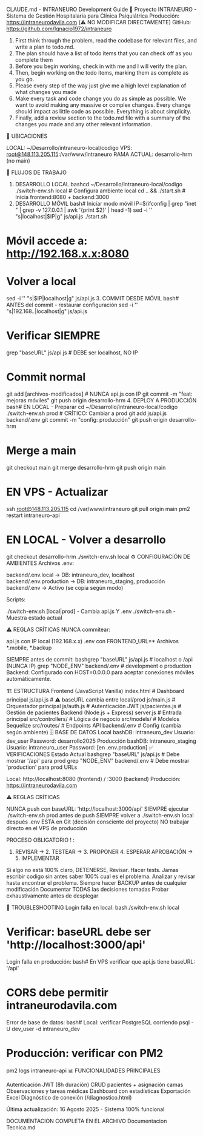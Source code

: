 CLAUDE.md - INTRANEURO Development Guide
🎯 Proyecto
INTRANEURO - Sistema de Gestión Hospitalaria para Clínica Psiquiátrica
Producción: https://intraneurodavila.com (⚠️ NO MODIFICAR DIRECTAMENTE)
GitHub: https://github.com/Ignacio1972/intraneuro

1. First think through the problem, read the codebase for relevant files, and write a plan to todo.md.
2. The plan should have a list of todo items that you can check off as you complete them
3. Before you begin working, check in with me and I will verify the plan.
4. Then, begin working on the todo items, marking them as complete as you go.
5. Please every step of the way just give me a high level explanation of what changes you made
6. Make every task and code change you do as simple as possible. We want to avoid making any massive or complex changes. Every change should impact as little code as possible. Everything is about simplicity.
7. Finally, add a review section to the todo.md file with a summary of the changes you made and any other relevant information.


📍 UBICACIONES

LOCAL: ~/Desarrollo/intraneuro-local/codigo
VPS: root@148.113.205.115:/var/www/intraneuro
RAMA ACTUAL: desarrollo-hrm (no main)

🔄 FLUJOS DE TRABAJO
1. DESARROLLO LOCAL
bashcd ~/Desarrollo/intraneuro-local/codigo
./switch-env.sh local          # Configura ambiente local
cd .. && ./start.sh            # Inicia frontend:8080 + backend:3000
2. DESARROLLO MÓVIL
bash# Iniciar modo móvil
IP=$(ifconfig | grep "inet " | grep -v 127.0.0.1 | awk '{print $2}' | head -1)
sed -i '' "s|localhost|$IP|g" js/api.js
./start.sh
# Móvil accede a: http://192.168.x.x:8080

# Volver a local
sed -i '' "s|$IP|localhost|g" js/api.js
3. COMMIT DESDE MÓVIL
bash# ANTES del commit - restaurar configuración
sed -i '' "s|192.168.*.*|localhost|g" js/api.js

# Verificar SIEMPRE
grep "baseURL" js/api.js      # DEBE ser localhost, NO IP

# Commit normal
git add [archivos-modificados]  # NUNCA api.js con IP
git commit -m "feat: mejoras móviles"
git push origin desarrollo-hrm
4. DEPLOY A PRODUCCIÓN
bash# EN LOCAL - Preparar
cd ~/Desarrollo/intraneuro-local/codigo
./switch-env.sh prod           # CRÍTICO: Cambiar a prod
git add js/api.js backend/.env
git commit -m "config: producción"
git push origin desarrollo-hrm

# Merge a main
git checkout main
git merge desarrollo-hrm
git push origin main

# EN VPS - Actualizar
ssh root@148.113.205.115
cd /var/www/intraneuro
git pull origin main
pm2 restart intraneuro-api

# EN LOCAL - Volver a desarrollo
git checkout desarrollo-hrm
./switch-env.sh local
⚙️ CONFIGURACIÓN DE AMBIENTES
Archivos .env:

backend/.env.local → DB: intraneuro_dev, localhost
backend/.env.production → DB: intraneuro_staging, producción
backend/.env → Activo (se copia según modo)

Scripts:

./switch-env.sh [local|prod] - Cambia api.js Y .env
./switch-env.sh - Muestra estado actual

⚠️ REGLAS CRÍTICAS
NUNCA commitear:

api.js con IP local (192.168.x.x)
.env con FRONTEND_URL=*
Archivos *.mobile, *.backup

SIEMPRE antes de commit:
bashgrep "baseURL" js/api.js      # localhost o /api (NUNCA IP)
grep "NODE_ENV" backend/.env  # development o production
Backend: Configurado con HOST=0.0.0.0 para aceptar conexiones móviles automáticamente.


🏗️ ESTRUCTURA
Frontend (JavaScript Vanilla)
index.html           # Dashboard principal
js/api.js           # ⚠️ baseURL cambia entre local/prod
js/main.js          # Orquestador principal
js/auth.js          # Autenticación JWT
js/pacientes.js     # Gestión de pacientes
Backend (Node.js + Express)
server.js                        # Entrada principal
src/controllers/                 # Lógica de negocio
src/models/                      # Modelos Sequelize
src/routes/                      # Endpoints API
backend/.env                     # Config (cambia según ambiente)
🗄️ BASE DE DATOS
Local
bashDB: intraneuro_dev
Usuario: dev_user
Password: desarrollo2025
Producción
bashDB: intraneuro_staging
Usuario: intraneuro_user
Password: [en .env.production]
✅ VERIFICACIONES
Estado Actual
bashgrep "baseURL" js/api.js        # Debe mostrar '/api' para prod
grep "NODE_ENV" backend/.env    # Debe mostrar 'production' para prod
URLs

Local: http://localhost:8080 (frontend) / :3000 (backend)
Producción: https://intraneurodavila.com

⚠️ REGLAS CRÍTICAS

NUNCA push con baseURL: 'http://localhost:3000/api'
SIEMPRE ejecutar ./switch-env.sh prod antes de push
SIEMPRE volver a ./switch-env.sh local después
.env ESTÁ en Git (decisión consciente del proyecto)
NO trabajar directo en el VPS de producción

PROCESO OBLIGATORIO ! :
1. REVISAR → 2. TESTEAR → 3. PROPONER 4. ESPERAR APROBACIÓN → 5. IMPLEMENTAR

Si algo no está 100% claro, DETENERSE, Revisar. Hacer tests.
Jamas escribir codigo sin antes saber 100% cual es el problema.
Analizar y revisar hasta encontrar el problema.
Siempre hacer BACKUP antes de cualquier modificación
Documentar TODAS las decisiones tomadas
Probar exhaustivamente antes de desplegar

🚨 TROUBLESHOOTING
Login falla en local:
bash./switch-env.sh local
# Verificar: baseURL debe ser 'http://localhost:3000/api'
Login falla en producción:
bash# En VPS verificar que api.js tiene baseURL: '/api'
# CORS debe permitir intraneurodavila.com
Error de base de datos:
bash# Local: verificar PostgreSQL corriendo
psql -U dev_user -d intraneuro_dev

# Producción: verificar con PM2
pm2 logs intraneuro-api
📊 FUNCIONALIDADES PRINCIPALES

Autenticación JWT (8h duración)
CRUD pacientes + asignación camas
Observaciones y tareas médicas
Dashboard con estadísticas
Exportación Excel
Diagnóstico de conexión (/diagnostico.html)


Última actualización: 16 Agosto 2025 - Sistema 100% funcional

DOCUMENTACION COMPLETA EN EL ARCHIVO
Documentacion Tecnica.md